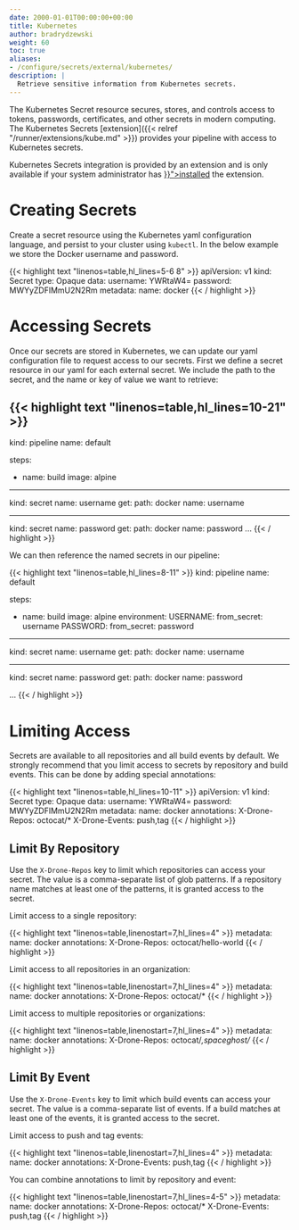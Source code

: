 ```yaml
---
date: 2000-01-01T00:00:00+00:00
title: Kubernetes
author: bradrydzewski
weight: 60
toc: true
aliases:
- /configure/secrets/external/kubernetes/
description: |
  Retrieve sensitive information from Kubernetes secrets.
---
```


The Kubernetes Secret resource secures, stores, and controls access to tokens, passwords, certificates, and other secrets in modern computing. The Kubernetes Secrets [extension]({{< relref "/runner/extensions/kube.md" >}}) provides your pipeline with access to Kubernetes secrets.

<div class="alert alert-info">
Kubernetes Secrets integration is provided by an extension and is only available if your system administrator has <a href="{{< relref "/runner/extensions/kube.md" >}}">installed</a> the extension.
</div>

# Creating Secrets

Create a secret resource using the Kubernetes yaml configuration language, and persist to your cluster using `kubectl`. In the below example we store the Docker username and password.

{{< highlight text "linenos=table,hl_lines=5-6 8" >}}
apiVersion: v1
kind: Secret
type: Opaque
data:
  username: YWRtaW4=
  password: MWYyZDFlMmU2N2Rm
metadata:
  name: docker
{{< / highlight >}}

# Accessing Secrets

Once our secrets are stored in Kubernetes, we can update our yaml configuration file to request access to our secrets. First we define a secret resource in our yaml for each external secret. We include the path to the secret, and the name or key of value we want to retrieve:

{{< highlight text "linenos=table,hl_lines=10-21" >}}
---
kind: pipeline
name: default

steps:
- name: build
  image: alpine

---
kind: secret
name: username
get:
  path: docker
  name: username

---
kind: secret
name: password
get:
  path: docker
  name: password
...
{{< / highlight >}}

We can then reference the named secrets in our pipeline:

{{< highlight text "linenos=table,hl_lines=8-11" >}}
kind: pipeline
name: default

steps:
- name: build
  image: alpine
  environment:
    USERNAME:
      from_secret: username
    PASSWORD:
      from_secret: password

---
kind: secret
name: username
get:
  path: docker
  name: username

---
kind: secret
name: password
get:
  path: docker
  name: password

...
{{< / highlight >}}

# Limiting Access

Secrets are available to all repositories and all build events by default. We strongly recommend that you limit access to secrets by repository and build events. This can be done by adding special annotations:

{{< highlight text "linenos=table,hl_lines=10-11" >}}
apiVersion: v1
kind: Secret
type: Opaque
data:
  username: YWRtaW4=
  password: MWYyZDFlMmU2N2Rm
metadata:
  name: docker
  annotations:
    X-Drone-Repos: octocat/*
    X-Drone-Events: push,tag
{{< / highlight >}}

## Limit By Repository

Use the `X-Drone-Repos` key to limit which repositories can access your secret. The value is a comma-separate list of glob patterns. If a repository name matches at least one of the patterns, it is granted access to the secret.

Limit access to a single repository:

{{< highlight text "linenos=table,linenostart=7,hl_lines=4" >}}
metadata:
  name: docker
  annotations:
    X-Drone-Repos: octocat/hello-world
{{< / highlight >}}

Limit access to all repositories in an organization:

{{< highlight text "linenos=table,linenostart=7,hl_lines=4" >}}
metadata:
  name: docker
  annotations:
    X-Drone-Repos: octocat/*
{{< / highlight >}}

Limit access to multiple repositories or organizations:

{{< highlight text "linenos=table,linenostart=7,hl_lines=4" >}}
metadata:
  name: docker
  annotations:
    X-Drone-Repos: octocat/*,spaceghost/*
{{< / highlight >}}

## Limit By Event

Use the `X-Drone-Events` key to limit which build events can access your secret. The value is a comma-separate list of events. If a build matches at least one of the events, it is granted access to the secret.

Limit access to push and tag events:

{{< highlight text "linenos=table,linenostart=7,hl_lines=4" >}}
metadata:
  name: docker
  annotations:
    X-Drone-Events: push,tag
{{< / highlight >}}

You can combine annotations to limit by repository and event:

{{< highlight text "linenos=table,linenostart=7,hl_lines=4-5" >}}
metadata:
  name: docker
  annotations:
    X-Drone-Repos: octocat/*
    X-Drone-Events: push,tag
{{< / highlight >}}
